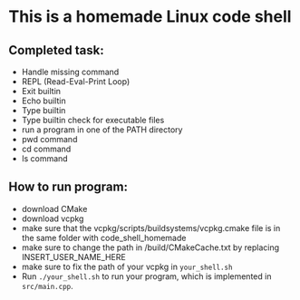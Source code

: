 
# This is a homemade Linux code shell
## Completed task:
- Handle missing command
- REPL (Read-Eval-Print Loop)
- Exit builtin
- Echo builtin
- Type builtin
- Type builtin check for executable files
- run a program in one of the PATH directory
- pwd command
- cd command
- ls command
## How to run program:
- download CMake
- download vcpkg
- make sure that the vcpkg/scripts/buildsystems/vcpkg.cmake file is in the same folder with code_shell_homemade
- make sure to change the path in /build/CMakeCache.txt by replacing INSERT_USER_NAME_HERE 
- make sure to fix the path of your vcpkg in `your_shell.sh`
- Run `./your_shell.sh` to run your program, which is implemented in
   `src/main.cpp`.
